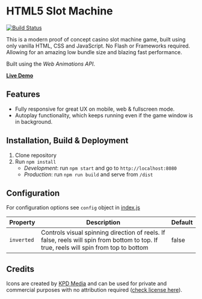 # HTML5 Slot Machine
[![Build Status](https://travis-ci.com/johakr/html5-slot-machine.svg?branch=master)](https://travis-ci.com/johakr/html5-slot-machine)

This is a modern proof of concept casino slot machine game, built using only vanilla HTML, CSS and JavaScript. 
No Flash or Frameworks required. Allowing for an amazing low bundle size and blazing fast performance.

Built using the *Web Animations API*.

**[Live Demo](https://johakr.github.io/html5-slot-machine/)**

## Features
* Fully responsive for great UX on mobile, web & fullscreen mode.
* Autoplay functionality, which keeps running even if the game window is in background.


## Installation, Build & Deployment
1) Clone repository
2) Run `npm install`
    - *Development*: run `npm start` and go to `http://localhost:8080`
    - *Production*: run `npm run build` and serve from `/dist`
    
## Configuration
For configuration options see `config` object in [index.js](https://github.com/johakr/html5-slot-machine/blob/master/src/js/index.js)

| Property | Description | Default |
| ------------- | ------------- | ------------- |
| `inverted`  | Controls visual spinning direction of reels. If false, reels will spin from bottom to top. If true, reels will spin from top to bottom | false |

## Credits
Icons are created by [KPD Media](https://dribbble.com/shots/3517520-Star-Wars) and can be used for private and commercial purposes with no attribution required ([check license here](https://iconstore.co/icons/10-star-wars-icons/)).
